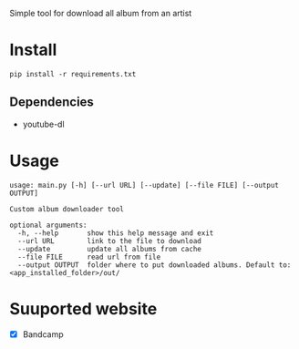 Simple tool for download all album from an artist

# Install

```
pip install -r requirements.txt
```

## Dependencies

- youtube-dl

# Usage

```
usage: main.py [-h] [--url URL] [--update] [--file FILE] [--output OUTPUT]

Custom album downloader tool

optional arguments:
  -h, --help       show this help message and exit
  --url URL        link to the file to download
  --update         update all albums from cache
  --file FILE      read url from file
  --output OUTPUT  folder where to put downloaded albums. Default to: <app_installed_folder>/out/
```

# Suuported website

- [x] Bandcamp
